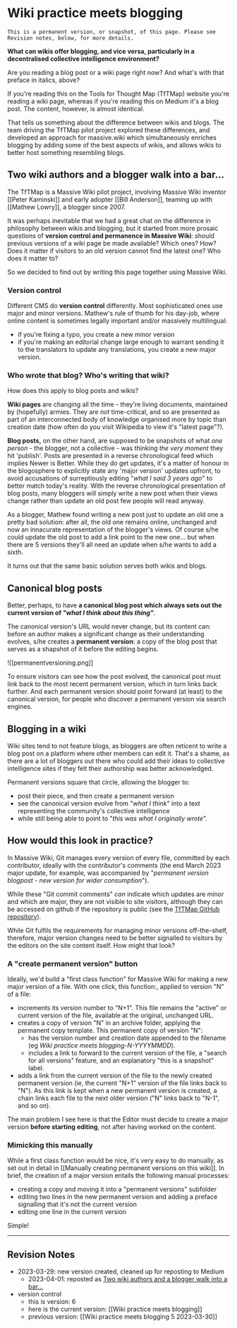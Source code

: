 # Wiki practice meets blogging

`This is a permanent version, or snapshot, of this page. Please see Revision notes, below, for more details.`

**What can wikis offer blogging, and vice versa, particularly in a decentralised collective intelligence environment?** 

Are you reading a blog post or a wiki page right now? And what's with that preface in italics, above?  

If you're reading this on the Tools for Thought Map (TfTMap) website you're reading a wiki page, whereas if you're reading this on Medium it's a blog post. The content, however, is almost identical.

That tells us something about the difference between wikis and blogs. The team driving the TfTMap pilot project explored these differences, and developed an approach for massive.wiki which simultaneously enriches blogging by adding some of the best aspects of wikis, and allows wikis to better host something resembling blogs.

## Two wiki authors and a blogger walk into a bar...

The TfTMap is a Massive Wiki pilot project, involving Massive Wiki inventor [[Peter Kaminski]] and early adopter [[Bill Anderson]], teaming up with [[Mathew Lowry]], a blogger since 2007. 

It was perhaps inevitable that we had a great chat on the difference in philosophy between wikis and blogging, but it started from more prosaic questions of **version control and permanence in Massive Wiki**: should previous versions of a wiki page be made available? Which ones? How? Does it matter if visitors to an old version cannot find the latest one? Who does it matter to? 

So we decided to find out by writing this page together using Massive Wiki. 

### Version control

Different CMS do **version control** differently. Most sophisticated ones use major and minor versions. Mathew's rule of thumb for his day-job, where online content is sometimes legally important and/or massively multilingual:

* if you're fixing a typo, you create a new minor version
* if you're making an editorial change large enough to warrant sending it to the translators to update any translations, you create a new major version.

### Who wrote that blog? Who's writing that wiki? 

How does this apply to blog posts and wikis?

**Wiki pages** are changing all the time - they're living documents, maintained by (hopefully) armies. They are *not* time-critical, and so are presented as part of an interconnected body of knowledge organised more by topic than creation date (how often do you visit Wikipedia to view it's "latest page"?). 

**Blog posts,** on the other hand, are supposed to be snapshots of what *one person* - the blogger, not a collective - was thinking *the very moment* they hit 'publish'. Posts are presented in a reverse chronological feed which implies Newer is Better. While they do get updates, it's a matter of honour in the blogosphere to explicitly state any 'major version' updates upfront, to avoid accusations of  surreptiously editing "*what I said 3 years ago*" to better match today's reality. With the reverse chronological presentation of blog posts, many bloggers will simply write a new post when their views change rather than update an old post few people will read anyway.

As a blogger, Mathew found writing a new post just to update an old one a pretty bad solution: after all, the old one remains online, unchanged and now an innacurate representation of the blogger's views. Of course s/he could update the old post to add a link point to the new one... but when there are 5 versions they'll all need an  update when s/he wants to add a sixth.

It turns out that the same basic solution serves both wikis and blogs.

## Canonical blog posts 

Better, perhaps, to have **a canonical blog post which always sets out the current version of *"what I think about this thing"***. 

The canonical version's URL would never change, but its content can: before an author makes a significant change as their understanding evolves, s/he creates a **permanent version**: a copy of the blog post that serves as a shapshot of it before the editing begins. 

![[permanentversioning.png]]

To ensure visitors can see how the post evolved, the canonical post must link back to the most recent permanent version, which in turn links back further. And each permanent version should point forward (at least) to the canonical version, for people who discover a permanent version via search engines.

## Blogging in a wiki

Wiki sites tend to not feature blogs, as bloggers are often reticent to write a blog post on a platform where other members can edit it. That's a shame, as there are a lot of bloggers out there who could add their ideas to collective intelligence sites if they felt their authorship was better acknowledged.

Permanent versions square that circle, allowing the blogger to:

* post their piece, and then create a permanent version
* see the canonical version evolve from "*what I think*" into a text representing the community's collective intelligence
* while still being able to point to "*this was what I originally wrote*".


## How would this look in practice?

In Massive Wiki, Git manages every version of every file, committed by each contributor, ideally with the contributor's comments (the end March 2023 major update, for example, was accompanied by "*permanent version blogpost - new version for wider consumption*"). 

While these "Git commit comments" *can* indicate which updates are minor and which are major, they are not visible to site visitors, although they can be accessed on github if the repository is public (see the [TfTMap GitHub repository](https://github.com/Fellowship-of-the-Link/TfT-test1/commits/main)). 

While Git fulfils the requirements for managing minor versions off-the-shelf, therefore, major version changes need to be better signalled to visitors by the editors on the site content itself. How might that look? 

### A "create permanent version" button

Ideally, we'd build a "first class function" for Massive Wiki for making a new major version of a file. With one click, this function:, applied to version "N" of a file:

* increments its version number to "N+1". This file remains the "active" or current version of the file, available at the original, unchanged URL.
* creates a copy of version "N" in an archive folder, applying the permanent copy template. This permanent copy of version "N": 
	* has the version number and creation date appended to the filename (eg *Wiki practice meets blogging-N-YYYYMMDD*).
	* includes a link to forward to the current version of the file, a "search for all versions" feature, and an explanatory "this is a snapshot" label.
* adds a link from the current version of the file to the newly created permanent version (ie, the current "N+1" version of the file links back to "N"). As this link is kept when a new permanent version is created, a chain links each file to the next older version ("N" links back to "N-1", and so on).

The main problem I see here is that the Editor must decide to create a major version **before starting editing**, not after having worked on the content.

### Mimicking this manually

While a first class function would be nice, it's very easy to do manually, as set out in detail in [[Manually creating permanent versions on this wiki]]. In brief, the creation of a major version entails the following manual processes:

* creating a copy and moving it into a "permanent versions" subfolder
* editing two lines in the new permanent version and adding a preface signalling that it's not the current version
* editing one line in the current version

Simple!

---

## Revision Notes

* 2023-03-29: new version created, cleaned up for reposting to Medium
	* 2023-04-01: reposted as [Two wiki authors and a blogger walk into a bar…](https://mathewlowry.medium.com/two-wiki-authors-and-a-blogger-walk-into-a-bar-7106c8376c6e)
* version control 
	* this is version: 6
	* here is the current version: [[Wiki practice meets blogging]]
	* previous version:  [[Wiki practice meets blogging 5 2023-03-30]]

